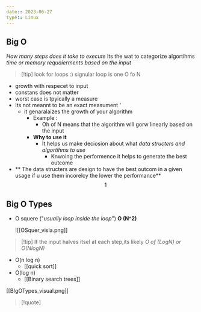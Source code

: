```yaml
---
date:: 2023-06-27
type:: Linux
---
```

## Big O
*How many steps does it take to execute*
Its the wat to categorize algortihms  *time or memory requaierments based on the input*
>[!tip] look for loops :)
>signular loop is one O fo N 

- growth with respecet to input 
- constans does not matter 
- worst case is tpyically a measure    
- Its not meannt to be an exact measument '
	- it genaralaizes the growth of your algorithm 
		- Example :
			- Oh of N means that the algorithm will gorw linearly based on the input  
		- **Why to use it**
			- It helps us make deciosion about what *data structers and algortihms to use*
				- Knwoing the performence it helps to generate the best outcome 
- ** The data structers are design to have the best outcom in a given usage if u  use them incorelcy the lower the performance**
$$1$$
## Big O Types
- O squere ("*usually loop inside the loop*")
	**O (N^2)**
 
	 ![[OSquer_visla.png]]
  
>[!tip] If the input halves itsel at each step,its likely *O of (LogN) or O(NlogN)*
	
- O(n log n)
	- [[quick sort]]
- O(log n)
	- [[Binary search trees]]
	
[[BIgOTypes_visual.png]]




>[!quote] 